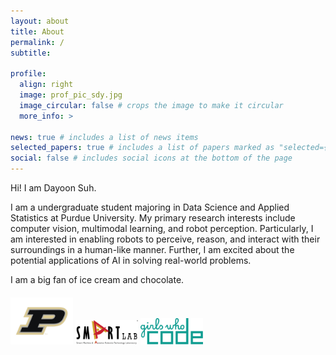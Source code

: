 ```yaml
---
layout: about
title: About
permalink: /
subtitle: 

profile:
  align: right
  image: prof_pic_sdy.jpg
  image_circular: false # crops the image to make it circular
  more_info: >

news: true # includes a list of news items
selected_papers: true # includes a list of papers marked as "selected={true}"
social: false # includes social icons at the bottom of the page
---
```




Hi! I am Dayoon Suh.

I am a undergraduate student majoring in Data Science and Applied Statistics at Purdue University. 
My primary research interests include computer vision, multimodal learning, and robot perception. Particularly, I am interested in enabling robots to perceive, reason, and interact with their surroundings in a human-like manner. Further, I am excited about the potential applications of AI in solving real-world problems.

I am a big fan of ice cream and chocolate. 

<!-- Affiliations Section -->
<div style="margin-top:20px;">
  <!-- <p>Affiliations:</p> -->
  <img src="assets/img/purdue.png" alt="Purdue University" style="width:100px; height:auto;">
  <img src="assets/img/smartlab.png" alt="Another Affiliation" style="width:100px; height:auto;">
  <img src="assets/img/gwc.png" alt="Another Affiliation" style="width:100px; height:auto;">
</div>

